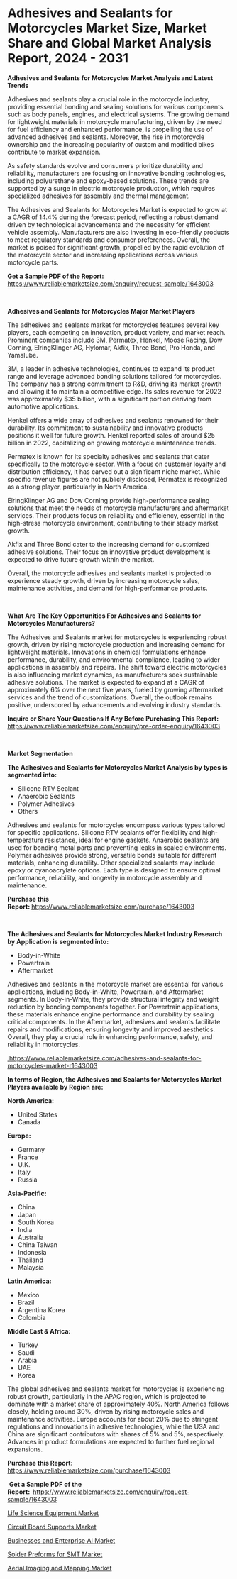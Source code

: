 <p><h1>Adhesives and Sealants for Motorcycles Market Size, Market Share and Global Market Analysis Report, 2024 - 2031</h1></p><p><strong>Adhesives and Sealants for Motorcycles Market Analysis and Latest Trends</strong></p>
<p><p>Adhesives and sealants play a crucial role in the motorcycle industry, providing essential bonding and sealing solutions for various components such as body panels, engines, and electrical systems. The growing demand for lightweight materials in motorcycle manufacturing, driven by the need for fuel efficiency and enhanced performance, is propelling the use of advanced adhesives and sealants. Moreover, the rise in motorcycle ownership and the increasing popularity of custom and modified bikes contribute to market expansion.</p><p>As safety standards evolve and consumers prioritize durability and reliability, manufacturers are focusing on innovative bonding technologies, including polyurethane and epoxy-based solutions. These trends are supported by a surge in electric motorcycle production, which requires specialized adhesives for assembly and thermal management.</p><p>The Adhesives and Sealants for Motorcycles Market is expected to grow at a CAGR of 14.4% during the forecast period, reflecting a robust demand driven by technological advancements and the necessity for efficient vehicle assembly. Manufacturers are also investing in eco-friendly products to meet regulatory standards and consumer preferences. Overall, the market is poised for significant growth, propelled by the rapid evolution of the motorcycle sector and increasing applications across various motorcycle parts.</p></p>
<p><strong>Get a Sample PDF of the Report:&nbsp;</strong> <a href="https://www.reliablemarketsize.com/enquiry/request-sample/1643003?utm_campaign=1131&utm_medium=2&utm_source=Github&utm_content=ia&utm_term=23102024&utm_id=adhesives-and-sealants-for-motorcycles">https://www.reliablemarketsize.com/enquiry/request-sample/1643003</a></p>
<p>&nbsp;</p>
<p><strong>Adhesives and Sealants for Motorcycles Major Market Players</strong></p>
<p><p>The adhesives and sealants market for motorcycles features several key players, each competing on innovation, product variety, and market reach. Prominent companies include 3M, Permatex, Henkel, Moose Racing, Dow Corning, ElringKlinger AG, Hylomar, Akfix, Three Bond, Pro Honda, and Yamalube.</p><p>3M, a leader in adhesive technologies, continues to expand its product range and leverage advanced bonding solutions tailored for motorcycles. The company has a strong commitment to R&D, driving its market growth and allowing it to maintain a competitive edge. Its sales revenue for 2022 was approximately $35 billion, with a significant portion deriving from automotive applications.</p><p>Henkel offers a wide array of adhesives and sealants renowned for their durability. Its commitment to sustainability and innovative products positions it well for future growth. Henkel reported sales of around $25 billion in 2022, capitalizing on growing motorcycle maintenance trends.</p><p>Permatex is known for its specialty adhesives and sealants that cater specifically to the motorcycle sector. With a focus on customer loyalty and distribution efficiency, it has carved out a significant niche market. While specific revenue figures are not publicly disclosed, Permatex is recognized as a strong player, particularly in North America.</p><p>ElringKlinger AG and Dow Corning provide high-performance sealing solutions that meet the needs of motorcycle manufacturers and aftermarket services. Their products focus on reliability and efficiency, essential in the high-stress motorcycle environment, contributing to their steady market growth.</p><p>Akfix and Three Bond cater to the increasing demand for customized adhesive solutions. Their focus on innovative product development is expected to drive future growth within the market.</p><p>Overall, the motorcycle adhesives and sealants market is projected to experience steady growth, driven by increasing motorcycle sales, maintenance activities, and demand for high-performance products.</p></p>
<p>&nbsp;</p>
<p><strong>What Are The Key Opportunities For Adhesives and Sealants for Motorcycles Manufacturers?</strong></p>
<p><p>The Adhesives and Sealants market for motorcycles is experiencing robust growth, driven by rising motorcycle production and increasing demand for lightweight materials. Innovations in chemical formulations enhance performance, durability, and environmental compliance, leading to wider applications in assembly and repairs. The shift toward electric motorcycles is also influencing market dynamics, as manufacturers seek sustainable adhesive solutions. The market is expected to expand at a CAGR of approximately 6% over the next five years, fueled by growing aftermarket services and the trend of customizations. Overall, the outlook remains positive, underscored by advancements and evolving industry standards.</p></p>
<p><strong>Inquire or Share Your Questions If Any Before Purchasing This Report:</strong> <a href="https://www.reliablemarketsize.com/enquiry/pre-order-enquiry/1643003?utm_campaign=1131&utm_medium=2&utm_source=Github&utm_content=ia&utm_term=23102024&utm_id=adhesives-and-sealants-for-motorcycles">https://www.reliablemarketsize.com/enquiry/pre-order-enquiry/1643003</a></p>
<p>&nbsp;</p>
<p><strong>Market Segmentation</strong></p>
<p><strong>The Adhesives and Sealants for Motorcycles Market Analysis by types is segmented into:</strong></p>
<p><ul><li>Silicone RTV Sealant</li><li>Anaerobic Sealants</li><li>Polymer Adhesives</li><li>Others</li></ul></p>
<p><p>Adhesives and sealants for motorcycles encompass various types tailored for specific applications. Silicone RTV sealants offer flexibility and high-temperature resistance, ideal for engine gaskets. Anaerobic sealants are used for bonding metal parts and preventing leaks in sealed environments. Polymer adhesives provide strong, versatile bonds suitable for different materials, enhancing durability. Other specialized sealants may include epoxy or cyanoacrylate options. Each type is designed to ensure optimal performance, reliability, and longevity in motorcycle assembly and maintenance.</p></p>
<p><strong>Purchase this Report:&nbsp;</strong><a href="https://www.reliablemarketsize.com/purchase/1643003?utm_campaign=1131&utm_medium=2&utm_source=Github&utm_content=ia&utm_term=23102024&utm_id=adhesives-and-sealants-for-motorcycles">https://www.reliablemarketsize.com/purchase/1643003</a></p>
<p>&nbsp;</p>
<p><strong>The Adhesives and Sealants for Motorcycles Market Industry Research by Application is segmented into:</strong></p>
<p><ul><li>Body-in-White</li><li>Powertrain</li><li>Aftermarket</li></ul></p>
<p><p>Adhesives and sealants in the motorcycle market are essential for various applications, including Body-in-White, Powertrain, and Aftermarket segments. In Body-in-White, they provide structural integrity and weight reduction by bonding components together. For Powertrain applications, these materials enhance engine performance and durability by sealing critical components. In the Aftermarket, adhesives and sealants facilitate repairs and modifications, ensuring longevity and improved aesthetics. Overall, they play a crucial role in enhancing performance, safety, and reliability in motorcycles.</p></p>
<p><a href="https://www.reliablemarketsize.com/adhesives-and-sealants-for-motorcycles-market-r1643003?utm_campaign=1131&utm_medium=2&utm_source=Github&utm_content=ia&utm_term=23102024&utm_id=adhesives-and-sealants-for-motorcycles">&nbsp;https://www.reliablemarketsize.com/adhesives-and-sealants-for-motorcycles-market-r1643003</a></p>
<p><strong>In terms of Region, the Adhesives and Sealants for Motorcycles Market Players available by Region are:</strong></p>
<p>
    <p> <strong> North America: </strong>
        <ul>
            <li>United States</li>
            <li>Canada</li>
        </ul>
        </p> 
    <p> <strong> Europe: </strong>
        <ul>
            <li>Germany</li>
            <li>France</li>
            <li>U.K.</li>
            <li>Italy</li>
            <li>Russia</li>
        </ul>
        </p> 
    <p> <strong> Asia-Pacific: </strong>
        <ul>
            <li>China</li>
            <li>Japan</li>
            <li>South Korea</li>
            <li>India</li>
            <li>Australia</li>
            <li>China Taiwan</li>
            <li>Indonesia</li>
            <li>Thailand</li>
            <li>Malaysia</li>
        </ul>
        </p> 
    <p> <strong> Latin America: </strong>
        <ul>
            <li>Mexico</li>
            <li>Brazil</li>
            <li>Argentina Korea</li>
            <li>Colombia</li>
        </ul>
        </p> 
    <p> <strong> Middle East & Africa: </strong>
        <ul>
            <li>Turkey</li>
            <li>Saudi</li>
            <li>Arabia</li>
            <li>UAE</li>
            <li>Korea</li>
        </ul>
    </p>
    </p>
<p><p>The global adhesives and sealants market for motorcycles is experiencing robust growth, particularly in the APAC region, which is projected to dominate with a market share of approximately 40%. North America follows closely, holding around 30%, driven by rising motorcycle sales and maintenance activities. Europe accounts for about 20% due to stringent regulations and innovations in adhesive technologies, while the USA and China are significant contributors with shares of 5% and 5%, respectively. Advances in product formulations are expected to further fuel regional expansions.</p></p>
<p><strong>Purchase this Report: </strong><a href="https://www.reliablemarketsize.com/purchase/1643003?utm_campaign=1131&utm_medium=2&utm_source=Github&utm_content=ia&utm_term=23102024&utm_id=adhesives-and-sealants-for-motorcycles">https://www.reliablemarketsize.com/purchase/1643003</a></p>
<p>&nbsp;<strong>Get a Sample PDF of the Report:&nbsp;&nbsp;</strong><a href="https://www.reliablemarketsize.com/enquiry/request-sample/1643003?utm_campaign=1131&utm_medium=2&utm_source=Github&utm_content=ia&utm_term=23102024&utm_id=adhesives-and-sealants-for-motorcycles">https://www.reliablemarketsize.com/enquiry/request-sample/1643003</a></p>
<p><strong></strong></p>
<p><p><a href="https://issuu.com/reportprime-2/docs/life-science-equipment-market-size-_99cbdf4ff1003d?utm_campaign=1131&utm_medium=2&utm_source=Github&utm_content=ia&utm_term=23102024&utm_id=adhesives-and-sealants-for-motorcycles">Life Science Equipment Market</a></p><p><a href="https://issuu.com/reportprime-2/docs/circuit-board-supports-market-size-_9fb5c3b56efbf7?utm_campaign=1131&utm_medium=2&utm_source=Github&utm_content=ia&utm_term=23102024&utm_id=adhesives-and-sealants-for-motorcycles">Circuit Board Supports Market</a></p><p><a href="https://www.linkedin.com/pulse/businesses-enterprise-ai-market-size-type-product-global-industry-0kvye?utm_campaign=1131&utm_medium=2&utm_source=Github&utm_content=ia&utm_term=23102024&utm_id=adhesives-and-sealants-for-motorcycles">Businesses and Enterprise AI Market</a></p><p><a href="https://github.com/cecilebbruhter/Market-Research-Report-List-1/blob/main/solder-preforms-for-smt-market.md?utm_campaign=1131&utm_medium=2&utm_source=Github&utm_content=ia&utm_term=23102024&utm_id=adhesives-and-sealants-for-motorcycles">Solder Preforms for SMT Market</a></p><p><a href="https://www.linkedin.com/pulse/aerial-imaging-mapping-market-segmentation-applications-types-ancie?utm_campaign=1131&utm_medium=2&utm_source=Github&utm_content=ia&utm_term=23102024&utm_id=adhesives-and-sealants-for-motorcycles">Aerial Imaging and Mapping Market</a></p></p>